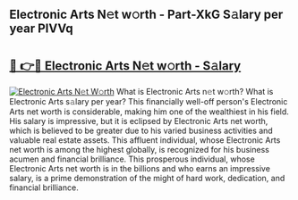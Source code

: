 ## Electronic Arts N𝚎t w𝚘rth - Part-XkG S𝚊lary per year PIVVq

# <h2><a href="http://gc46zgz.nevu.top/?p=Electronic+Arts">🔗 👉🔴 Electronic Arts N𝚎t w𝚘rth - S𝚊lary</a></h2>

[![Electronic Arts N𝚎t W𝚘rth](https://i.imgur.com/Oavwk0R.jpeg)](http://gc46zgz.nevu.top/?p=Electronic+Arts)
What is Electronic Arts n𝚎t w𝚘rth? What is Electronic Arts s𝚊lary per year?
This financially well-off person's Electronic Arts net worth is considerable, making him one of the wealthiest in his field. His salary is impressive, but it is eclipsed by Electronic Arts net worth, which is believed to be greater due to his varied business activities and valuable real estate assets. This affluent individual, whose Electronic Arts net worth is among the highest globally, is recognized for his business acumen and financial brilliance. This prosperous individual, whose Electronic Arts net worth is in the billions and who earns an impressive salary, is a prime demonstration of the might of hard work, dedication, and financial brilliance.
